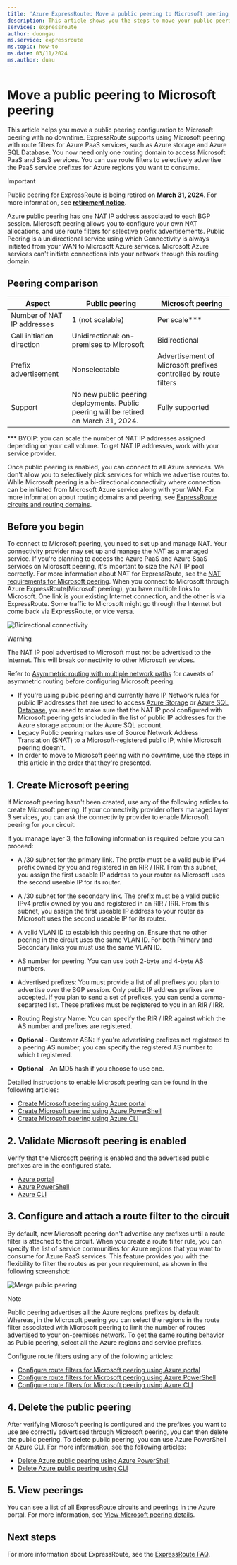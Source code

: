 ```yaml
---
title: 'Azure ExpressRoute: Move a public peering to Microsoft peering'
description: This article shows you the steps to move your public peering to Microsoft peering on ExpressRoute.
services: expressroute
author: duongau
ms.service: expressroute
ms.topic: how-to
ms.date: 03/11/2024
ms.author: duau
---
```


# Move a public peering to Microsoft peering

This article helps you move a public peering configuration to Microsoft peering with no downtime. ExpressRoute supports using Microsoft peering with route filters for Azure PaaS services, such as Azure storage and Azure SQL Database. You now need only one routing domain to access Microsoft PaaS and SaaS services. You can use route filters to selectively advertise the PaaS service prefixes for Azure regions you want to consume.

> [!IMPORTANT]
> Public peering for ExpressRoute is being retired on **March 31, 2024**. For more information, see [**retirement notice**](https://azure.microsoft.com/updates/retirement-notice-migrate-from-public-peering-by-march-31-2024/).

Azure public peering has one NAT IP address associated to each BGP session. Microsoft peering allows you to configure your own NAT allocations, and use route filters for selective prefix advertisements. Public Peering is a unidirectional service using which Connectivity is always initiated from your WAN to Microsoft Azure services. Microsoft Azure services can't initiate connections into your network through this routing domain.

## Peering comparison

| Aspect | Public peering | Microsoft peering |
| --- | --- | --- |
| Number of NAT IP addresses | 1 (not scalable) | Per scale*** |
| Call initiation direction | Unidirectional: on-premises to Microsoft | Bidirectional |
| Prefix advertisement | Nonselectable | Advertisement of Microsoft prefixes controlled by route filters |
| Support | No new public peering deployments. Public peering will be retired on March 31, 2024. | Fully supported |

*** BYOIP: you can scale the number of NAT IP addresses assigned depending on your call volume. To get NAT IP addresses, work with your service provider.

Once public peering is enabled, you can connect to all Azure services. We don't allow you to selectively pick services for which we advertise routes to. While Microsoft peering is a bi-directional connectivity where connection can be initiated from Microsoft Azure service along with your WAN. For more information about routing domains and peering, see [ExpressRoute circuits and routing domains](expressroute-circuit-peerings.md).

## <a name="before"></a>Before you begin

To connect to Microsoft peering, you need to set up and manage NAT. Your connectivity provider may set up and manage the NAT as a managed service. If you're planning to access the Azure PaaS and Azure SaaS services on Microsoft peering, it's important to size the NAT IP pool correctly. For more information about NAT for ExpressRoute, see the [NAT requirements for Microsoft peering](expressroute-nat.md#nat-requirements-for-microsoft-peering). When you connect to Microsoft through Azure ExpressRoute(Microsoft peering), you have multiple links to Microsoft. One link is your existing Internet connection, and the other is via ExpressRoute. Some traffic to Microsoft might go through the Internet but come back via ExpressRoute, or vice versa.

![Bidirectional connectivity](./media/how-to-move-peering/bidirectional-connectivity.jpg)

> [!Warning]
> The NAT IP pool advertised to Microsoft must not be advertised to the Internet. This will break connectivity to other Microsoft services.

Refer to [Asymmetric routing with multiple network paths](./expressroute-asymmetric-routing.md) for caveats of asymmetric routing before configuring Microsoft peering.

* If you're using public peering and currently have IP Network rules for public IP addresses that are used to access [Azure Storage](../storage/common/storage-network-security.md) or [Azure SQL Database](/azure/azure-sql/database/vnet-service-endpoint-rule-overview), you need to make sure that the NAT IP pool configured with Microsoft peering gets included in the list of public IP addresses for the Azure storage account or the Azure SQL account.
* Legacy Public peering makes use of Source Network Address Translation (SNAT) to a Microsoft-registered public IP, while Microsoft peering doesn't.
* In order to move to Microsoft peering with no downtime, use the steps in this article in the order that they're presented.

## <a name="create"></a>1. Create Microsoft peering

If Microsoft peering hasn't been created, use any of the following articles to create Microsoft peering. If your connectivity provider offers managed layer 3 services, you can ask the connectivity provider to enable Microsoft peering for your circuit.

If you manage layer 3, the following information is required before you can proceed:

* A /30 subnet for the primary link. The prefix must be a valid public IPv4 prefix owned by you and registered in an RIR / IRR. From this subnet, you assign the first useable IP address to your router as Microsoft uses the second useable IP for its router.<br>
* A /30 subnet for the secondary link. The prefix must be a valid public IPv4 prefix owned by you and registered in an RIR / IRR. From this subnet, you assign the first useable IP address to your router as Microsoft uses the second useable IP for its router.<br>
* A valid VLAN ID to establish this peering on. Ensure that no other peering in the circuit uses the same VLAN ID. For both Primary and Secondary links you must use the same VLAN ID.<br>
* AS number for peering. You can use both 2-byte and 4-byte AS numbers.<br>
* Advertised prefixes: You must provide a list of all prefixes you plan to advertise over the BGP session. Only public IP address prefixes are accepted. If you plan to send a set of prefixes, you can send a comma-separated list. These prefixes must be registered to you in an RIR / IRR.<br>
* Routing Registry Name: You can specify the RIR / IRR against which the AS number and prefixes are registered.

* **Optional** - Customer ASN: If you're advertising prefixes not registered to a peering AS number, you can specify the registered AS number to which t registered.<br>
* **Optional** - An MD5 hash if you choose to use one.

Detailed instructions to enable Microsoft peering can be found in the following articles:

* [Create Microsoft peering using Azure portal](expressroute-howto-routing-portal-resource-manager.md#msft)<br>
* [Create Microsoft peering using Azure PowerShell](expressroute-howto-routing-arm.md#msft)<br>
* [Create Microsoft peering using Azure CLI](howto-routing-cli.md#msft)

## <a name="validate"></a>2. Validate Microsoft peering is enabled

Verify that the Microsoft peering is enabled and the advertised public prefixes are in the configured state.

* [Azure portal](expressroute-howto-routing-portal-resource-manager.md#getmsft)<br>
* [Azure PowerShell](expressroute-howto-routing-arm.md#getmsft)<br>
* [Azure CLI](howto-routing-cli.md#getmsft)

## <a name="routefilter"></a>3. Configure and attach a route filter to the circuit

By default, new Microsoft peering don't advertise any prefixes until a route filter is attached to the circuit. When you create a route filter rule, you can specify the list of service communities for Azure regions that you want to consume for Azure PaaS services. This feature provides you with the flexibility to filter the routes as per your requirement, as shown in the following screenshot:

![Merge public peering](./media/how-to-move-peering/routefilter.jpg)

> [!NOTE]
> Public peering advertises all the Azure regions prefixes by default. Whereas, in the Microsoft peering you can select the regions in the route filter associated with Microsoft peering to limit the number of routes advertised to your on-premises network. To get the same routing behavior as Public peering, select all the Azure regions and service prefixes.

Configure route filters using any of the following articles:

* [Configure route filters for Microsoft peering using Azure portal](how-to-routefilter-portal.md)<br>
* [Configure route filters for Microsoft peering using Azure PowerShell](how-to-routefilter-powershell.md)<br>
* [Configure route filters for Microsoft peering using Azure CLI](how-to-routefilter-cli.md)

## <a name="delete"></a>4. Delete the public peering

After verifying Microsoft peering is configured and the prefixes you want to use are correctly advertised through Microsoft peering, you can then delete the public peering. To delete public peering, you can use Azure PowerShell or Azure CLI. For more information, see the following articles:

* [Delete Azure public peering using Azure PowerShell](about-public-peering.md#powershell)
* [Delete Azure public peering using CLI](about-public-peering.md#cli)
  
## <a name="view"></a>5. View peerings
  
You can see a list of all ExpressRoute circuits and peerings in the Azure portal. For more information, see [View Microsoft peering details](expressroute-howto-routing-portal-resource-manager.md#getmsft).

## Next steps

For more information about ExpressRoute, see the [ExpressRoute FAQ](expressroute-faqs.md).
